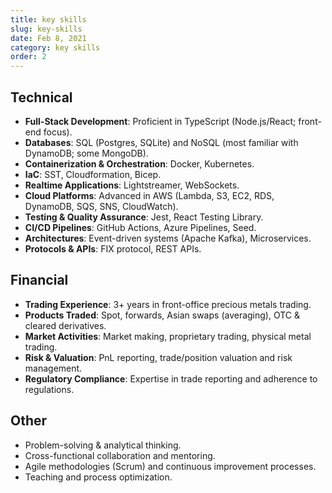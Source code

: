 ```yaml
---
title: key skills
slug: key-skills
date: Feb 8, 2021
category: key skills
order: 2
---
```


## Technical

- **Full-Stack Development**: Proficient in TypeScript (Node.js/React; front-end focus).
- **Databases**: SQL (Postgres, SQLite) and NoSQL (most familiar with DynamoDB; some MongoDB).
- **Containerization & Orchestration**: Docker, Kubernetes.
- **IaC**: SST, Cloudformation, Bicep.
- **Realtime Applications**: Lightstreamer, WebSockets.
- **Cloud Platforms**: Advanced in AWS (Lambda, S3, EC2, RDS, DynamoDB, SQS, SNS, CloudWatch).
- **Testing & Quality Assurance**: Jest, React Testing Library.
- **CI/CD Pipelines**: GitHub Actions, Azure Pipelines, Seed.
- **Architectures**: Event-driven systems (Apache Kafka), Microservices.
- **Protocols & APIs**: FIX protocol, REST APIs.

## Financial

- **Trading Experience**: 3+ years in front-office precious metals trading.
- **Products Traded**: Spot, forwards, Asian swaps (averaging), OTC & cleared derivatives.
- **Market Activities**: Market making, proprietary trading, physical metal trading.
- **Risk & Valuation**: PnL reporting, trade/position valuation and risk management.
- **Regulatory Compliance**: Expertise in trade reporting and adherence to regulations.

## Other

- Problem-solving & analytical thinking.
- Cross-functional collaboration and mentoring.
- Agile methodologies (Scrum) and continuous improvement processes.
- Teaching and process optimization.
